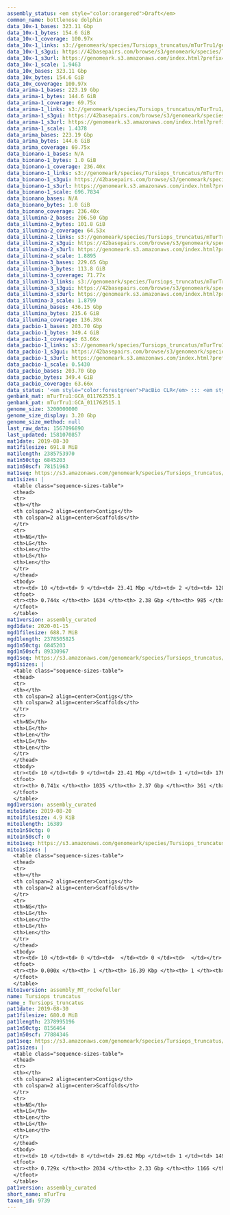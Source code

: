 ```yaml
---
assembly_status: <em style="color:orangered">Draft</em>
common_name: bottlenose dolphin
data_10x-1_bases: 323.11 Gbp
data_10x-1_bytes: 154.6 GiB
data_10x-1_coverage: 100.97x
data_10x-1_links: s3://genomeark/species/Tursiops_truncatus/mTurTru1/genomic_data/10x/<br>
data_10x-1_s3gui: https://42basepairs.com/browse/s3/genomeark/species/Tursiops_truncatus/mTurTru1/genomic_data/10x/
data_10x-1_s3url: https://genomeark.s3.amazonaws.com/index.html?prefix=species/Tursiops_truncatus/mTurTru1/genomic_data/10x/
data_10x-1_scale: 1.9463
data_10x_bases: 323.11 Gbp
data_10x_bytes: 154.6 GiB
data_10x_coverage: 100.97x
data_arima-1_bases: 223.19 Gbp
data_arima-1_bytes: 144.6 GiB
data_arima-1_coverage: 69.75x
data_arima-1_links: s3://genomeark/species/Tursiops_truncatus/mTurTru1/genomic_data/arima/<br>
data_arima-1_s3gui: https://42basepairs.com/browse/s3/genomeark/species/Tursiops_truncatus/mTurTru1/genomic_data/arima/
data_arima-1_s3url: https://genomeark.s3.amazonaws.com/index.html?prefix=species/Tursiops_truncatus/mTurTru1/genomic_data/arima/
data_arima-1_scale: 1.4378
data_arima_bases: 223.19 Gbp
data_arima_bytes: 144.6 GiB
data_arima_coverage: 69.75x
data_bionano-1_bases: N/A
data_bionano-1_bytes: 1.0 GiB
data_bionano-1_coverage: 236.40x
data_bionano-1_links: s3://genomeark/species/Tursiops_truncatus/mTurTru1/genomic_data/bionano/<br>
data_bionano-1_s3gui: https://42basepairs.com/browse/s3/genomeark/species/Tursiops_truncatus/mTurTru1/genomic_data/bionano/
data_bionano-1_s3url: https://genomeark.s3.amazonaws.com/index.html?prefix=species/Tursiops_truncatus/mTurTru1/genomic_data/bionano/
data_bionano-1_scale: 696.7834
data_bionano_bases: N/A
data_bionano_bytes: 1.0 GiB
data_bionano_coverage: 236.40x
data_illumina-2_bases: 206.50 Gbp
data_illumina-2_bytes: 101.8 GiB
data_illumina-2_coverage: 64.53x
data_illumina-2_links: s3://genomeark/species/Tursiops_truncatus/mTurTru2/genomic_data/illumina/<br>
data_illumina-2_s3gui: https://42basepairs.com/browse/s3/genomeark/species/Tursiops_truncatus/mTurTru2/genomic_data/illumina/
data_illumina-2_s3url: https://genomeark.s3.amazonaws.com/index.html?prefix=species/Tursiops_truncatus/mTurTru2/genomic_data/illumina/
data_illumina-2_scale: 1.8895
data_illumina-3_bases: 229.65 Gbp
data_illumina-3_bytes: 113.8 GiB
data_illumina-3_coverage: 71.77x
data_illumina-3_links: s3://genomeark/species/Tursiops_truncatus/mTurTru3/genomic_data/illumina/<br>
data_illumina-3_s3gui: https://42basepairs.com/browse/s3/genomeark/species/Tursiops_truncatus/mTurTru3/genomic_data/illumina/
data_illumina-3_s3url: https://genomeark.s3.amazonaws.com/index.html?prefix=species/Tursiops_truncatus/mTurTru3/genomic_data/illumina/
data_illumina-3_scale: 1.8799
data_illumina_bases: 436.15 Gbp
data_illumina_bytes: 215.6 GiB
data_illumina_coverage: 136.30x
data_pacbio-1_bases: 203.70 Gbp
data_pacbio-1_bytes: 349.4 GiB
data_pacbio-1_coverage: 63.66x
data_pacbio-1_links: s3://genomeark/species/Tursiops_truncatus/mTurTru1/genomic_data/pacbio/<br>
data_pacbio-1_s3gui: https://42basepairs.com/browse/s3/genomeark/species/Tursiops_truncatus/mTurTru1/genomic_data/pacbio/
data_pacbio-1_s3url: https://genomeark.s3.amazonaws.com/index.html?prefix=species/Tursiops_truncatus/mTurTru1/genomic_data/pacbio/
data_pacbio-1_scale: 0.5430
data_pacbio_bases: 203.70 Gbp
data_pacbio_bytes: 349.4 GiB
data_pacbio_coverage: 63.66x
data_status: '<em style="color:forestgreen">PacBio CLR</em> ::: <em style="color:forestgreen">10x</em> ::: <em style="color:forestgreen">Arima</em> ::: <em style="color:forestgreen">Illumina</em>'
genbank_mat: mTurTru1:GCA_011762535.1
genbank_pat: mTurTru1:GCA_011762515.1
genome_size: 3200000000
genome_size_display: 3.20 Gbp
genome_size_method: null
last_raw_data: 1567096890
last_updated: 1581070857
mat1date: 2019-08-30
mat1filesize: 691.8 MiB
mat1length: 2385753970
mat1n50ctg: 6845203
mat1n50scf: 78151963
mat1seq: https://s3.amazonaws.com/genomeark/species/Tursiops_truncatus/mTurTru1/assembly_curated/mTurTru1.mat.decon.20190830.fasta.gz
mat1sizes: |
  <table class="sequence-sizes-table">
  <thead>
  <tr>
  <th></th>
  <th colspan=2 align=center>Contigs</th>
  <th colspan=2 align=center>Scaffolds</th>
  </tr>
  <tr>
  <th>NG</th>
  <th>LG</th>
  <th>Len</th>
  <th>LG</th>
  <th>Len</th>
  </tr>
  </thead>
  <tbody>
  <tr><td> 10 </td><td> 9 </td><td> 23.41 Mbp </td><td> 2 </td><td> 120.55 Mbp </td></tr>  <tr><td> 20 </td><td> 26 </td><td> 15.76 Mbp </td><td> 4 </td><td> 108.43 Mbp </td></tr>  <tr><td> 30 </td><td> 50 </td><td> 11.70 Mbp </td><td> 8 </td><td> 97.23 Mbp </td></tr>  <tr><td> 40 </td><td> 81 </td><td> 8.64 Mbp </td><td> 11 </td><td> 88.99 Mbp </td></tr>  <tr style="background-color:#cccccc;"><td> 50 </td><td> 122 </td><td style="background-color:#88ff88;"> 6.85 Mbp </td><td> 15 </td><td style="background-color:#88ff88;"> 78.15 Mbp </td></tr>  <tr><td> 60 </td><td> 184 </td><td> 3.72 Mbp </td><td> 19 </td><td> 55.44 Mbp </td></tr>  <tr><td> 70 </td><td> 321 </td><td> 1.18 Mbp </td><td> 29 </td><td> 22.07 Mbp </td></tr>  <tr><td> 80 </td><td> 0 </td><td>  </td><td> 0 </td><td>  </td></tr>  <tr><td> 90 </td><td> 0 </td><td>  </td><td> 0 </td><td>  </td></tr>  <tr><td> 100 </td><td> 0 </td><td>  </td><td> 0 </td><td>  </td></tr>  </tbody>
  <tfoot>
  <tr><th> 0.744x </th><th> 1634 </th><th> 2.38 Gbp </th><th> 985 </th><th> 2.39 Gbp </th></tr>
  </tfoot>
  </table>
mat1version: assembly_curated
mgd1date: 2020-01-15
mgd1filesize: 688.7 MiB
mgd1length: 2378505825
mgd1n50ctg: 6845203
mgd1n50scf: 89330967
mgd1seq: https://s3.amazonaws.com/genomeark/species/Tursiops_truncatus/mTurTru1/assembly_curated/mTurTru1.mat.Y.cur.20200115.fasta.gz
mgd1sizes: |
  <table class="sequence-sizes-table">
  <thead>
  <tr>
  <th></th>
  <th colspan=2 align=center>Contigs</th>
  <th colspan=2 align=center>Scaffolds</th>
  </tr>
  <tr>
  <th>NG</th>
  <th>LG</th>
  <th>Len</th>
  <th>LG</th>
  <th>Len</th>
  </tr>
  </thead>
  <tbody>
  <tr><td> 10 </td><td> 9 </td><td> 23.41 Mbp </td><td> 1 </td><td> 176.47 Mbp </td></tr>  <tr><td> 20 </td><td> 26 </td><td> 15.76 Mbp </td><td> 3 </td><td> 144.18 Mbp </td></tr>  <tr><td> 30 </td><td> 50 </td><td> 11.70 Mbp </td><td> 6 </td><td> 115.60 Mbp </td></tr>  <tr><td> 40 </td><td> 81 </td><td> 8.63 Mbp </td><td> 8 </td><td> 108.43 Mbp </td></tr>  <tr style="background-color:#cccccc;"><td> 50 </td><td> 123 </td><td style="background-color:#88ff88;"> 6.85 Mbp </td><td> 12 </td><td style="background-color:#88ff88;"> 89.33 Mbp </td></tr>  <tr><td> 60 </td><td> 184 </td><td> 3.75 Mbp </td><td> 15 </td><td> 86.29 Mbp </td></tr>  <tr><td> 70 </td><td> 317 </td><td> 1.30 Mbp </td><td> 19 </td><td> 58.64 Mbp </td></tr>  <tr><td> 80 </td><td> 0 </td><td>  </td><td> 0 </td><td>  </td></tr>  <tr><td> 90 </td><td> 0 </td><td>  </td><td> 0 </td><td>  </td></tr>  <tr><td> 100 </td><td> 0 </td><td>  </td><td> 0 </td><td>  </td></tr>  </tbody>
  <tfoot>
  <tr><th> 0.741x </th><th> 1035 </th><th> 2.37 Gbp </th><th> 361 </th><th> 2.38 Gbp </th></tr>
  </tfoot>
  </table>
mgd1version: assembly_curated
mito1date: 2019-08-20
mito1filesize: 4.9 KiB
mito1length: 16389
mito1n50ctg: 0
mito1n50scf: 0
mito1seq: https://s3.amazonaws.com/genomeark/species/Tursiops_truncatus/mTurTru1/assembly_MT_rockefeller/mTurTru1.MT.20190820.fasta.gz
mito1sizes: |
  <table class="sequence-sizes-table">
  <thead>
  <tr>
  <th></th>
  <th colspan=2 align=center>Contigs</th>
  <th colspan=2 align=center>Scaffolds</th>
  </tr>
  <tr>
  <th>NG</th>
  <th>LG</th>
  <th>Len</th>
  <th>LG</th>
  <th>Len</th>
  </tr>
  </thead>
  <tbody>
  <tr><td> 10 </td><td> 0 </td><td>  </td><td> 0 </td><td>  </td></tr>  <tr><td> 20 </td><td> 0 </td><td>  </td><td> 0 </td><td>  </td></tr>  <tr><td> 30 </td><td> 0 </td><td>  </td><td> 0 </td><td>  </td></tr>  <tr><td> 40 </td><td> 0 </td><td>  </td><td> 0 </td><td>  </td></tr>  <tr style="background-color:#cccccc;"><td> 50 </td><td> 0 </td><td style="background-color:#ff8888;">  </td><td> 0 </td><td style="background-color:#ff8888;">  </td></tr>  <tr><td> 60 </td><td> 0 </td><td>  </td><td> 0 </td><td>  </td></tr>  <tr><td> 70 </td><td> 0 </td><td>  </td><td> 0 </td><td>  </td></tr>  <tr><td> 80 </td><td> 0 </td><td>  </td><td> 0 </td><td>  </td></tr>  <tr><td> 90 </td><td> 0 </td><td>  </td><td> 0 </td><td>  </td></tr>  <tr><td> 100 </td><td> 0 </td><td>  </td><td> 0 </td><td>  </td></tr>  </tbody>
  <tfoot>
  <tr><th> 0.000x </th><th> 1 </th><th> 16.39 Kbp </th><th> 1 </th><th> 16.39 Kbp </th></tr>
  </tfoot>
  </table>
mito1version: assembly_MT_rockefeller
name: Tursiops truncatus
name_: Tursiops_truncatus
pat1date: 2019-08-30
pat1filesize: 680.0 MiB
pat1length: 2378995196
pat1n50ctg: 8156464
pat1n50scf: 77884346
pat1seq: https://s3.amazonaws.com/genomeark/species/Tursiops_truncatus/mTurTru1/assembly_curated/mTurTru1.pat.decon.20190830.fasta.gz
pat1sizes: |
  <table class="sequence-sizes-table">
  <thead>
  <tr>
  <th></th>
  <th colspan=2 align=center>Contigs</th>
  <th colspan=2 align=center>Scaffolds</th>
  </tr>
  <tr>
  <th>NG</th>
  <th>LG</th>
  <th>Len</th>
  <th>LG</th>
  <th>Len</th>
  </tr>
  </thead>
  <tbody>
  <tr><td> 10 </td><td> 8 </td><td> 29.62 Mbp </td><td> 1 </td><td> 149.93 Mbp </td></tr>  <tr><td> 20 </td><td> 21 </td><td> 20.46 Mbp </td><td> 4 </td><td> 108.57 Mbp </td></tr>  <tr><td> 30 </td><td> 40 </td><td> 15.12 Mbp </td><td> 7 </td><td> 101.97 Mbp </td></tr>  <tr><td> 40 </td><td> 64 </td><td> 11.24 Mbp </td><td> 11 </td><td> 87.03 Mbp </td></tr>  <tr style="background-color:#cccccc;"><td> 50 </td><td> 98 </td><td style="background-color:#88ff88;"> 8.16 Mbp </td><td> 15 </td><td style="background-color:#88ff88;"> 77.88 Mbp </td></tr>  <tr><td> 60 </td><td> 149 </td><td> 4.67 Mbp </td><td> 20 </td><td> 46.18 Mbp </td></tr>  <tr><td> 70 </td><td> 386 </td><td> 211.56 Kbp </td><td> 31 </td><td> 9.47 Mbp </td></tr>  <tr><td> 80 </td><td> 0 </td><td>  </td><td> 0 </td><td>  </td></tr>  <tr><td> 90 </td><td> 0 </td><td>  </td><td> 0 </td><td>  </td></tr>  <tr><td> 100 </td><td> 0 </td><td>  </td><td> 0 </td><td>  </td></tr>  </tbody>
  <tfoot>
  <tr><th> 0.729x </th><th> 2034 </th><th> 2.33 Gbp </th><th> 1166 </th><th> 2.38 Gbp </th></tr>
  </tfoot>
  </table>
pat1version: assembly_curated
short_name: mTurTru
taxon_id: 9739
---
```


